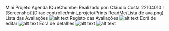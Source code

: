 Mini Projeto Agenda IQueChumbei
Realizado por: Cláudio Costa 22104010
![Screenshot](D:/ac controller/mini_projeto/Prints ReadMe/Lista de ava.png)
Lista das Avaliações
![alt text](http://url/to/img.png)
Registo das Avaliações
![alt text](http://url/to/img.png)
Ecrã de editar
![alt text](http://url/to/img.png)
Ecrã de detalhes
![alt text](http://url/to/img.png)
![alt text](http://url/to/img.png)